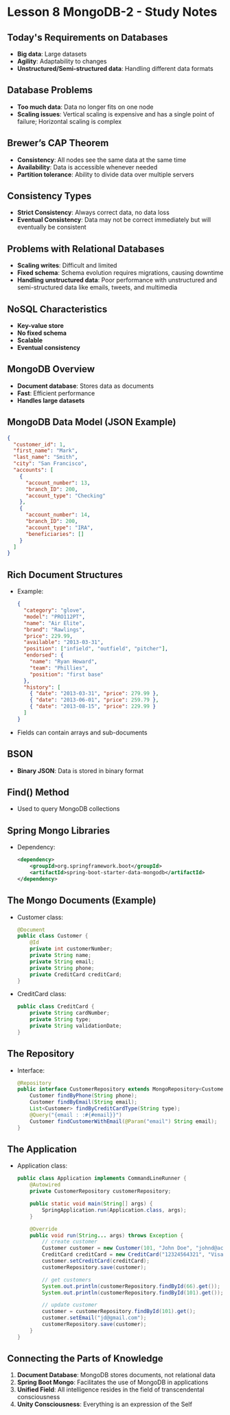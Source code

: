 # Lesson 8 MongoDB-2 - Study Notes

## Today's Requirements on Databases

- **Big data**: Large datasets
- **Agility**: Adaptability to changes
- **Unstructured/Semi-structured data**: Handling different data formats

## Database Problems

- **Too much data**: Data no longer fits on one node
- **Scaling issues**: Vertical scaling is expensive and has a single point of failure; Horizontal scaling is complex

## Brewer’s CAP Theorem

- **Consistency**: All nodes see the same data at the same time
- **Availability**: Data is accessible whenever needed
- **Partition tolerance**: Ability to divide data over multiple servers

## Consistency Types

- **Strict Consistency**: Always correct data, no data loss
- **Eventual Consistency**: Data may not be correct immediately but will eventually be consistent

## Problems with Relational Databases

- **Scaling writes**: Difficult and limited
- **Fixed schema**: Schema evolution requires migrations, causing downtime
- **Handling unstructured data**: Poor performance with unstructured and semi-structured data like emails, tweets, and multimedia

## NoSQL Characteristics

- **Key-value store**
- **No fixed schema**
- **Scalable**
- **Eventual consistency**

## MongoDB Overview

- **Document database**: Stores data as documents
- **Fast**: Efficient performance
- **Handles large datasets**

## MongoDB Data Model (JSON Example)

```json
{
  "customer_id": 1,
  "first_name": "Mark",
  "last_name": "Smith",
  "city": "San Francisco",
  "accounts": [
    {
      "account_number": 13,
      "branch_ID": 200,
      "account_type": "Checking"
    },
    {
      "account_number": 14,
      "branch_ID": 200,
      "account_type": "IRA",
      "beneficiaries": []
    }
  ]
}
```

## Rich Document Structures

- Example:
  ```json
  {
    "category": "glove",
    "model": "PRO112PT",
    "name": "Air Elite",
    "brand": "Rawlings",
    "price": 229.99,
    "available": "2013-03-31",
    "position": ["infield", "outfield", "pitcher"],
    "endorsed": {
      "name": "Ryan Howard",
      "team": "Phillies",
      "position": "first base"
    },
    "history": [
      { "date": "2013-03-31", "price": 279.99 },
      { "date": "2013-06-01", "price": 259.79 },
      { "date": "2013-08-15", "price": 229.99 }
    ]
  }
  ```
- Fields can contain arrays and sub-documents

## BSON

- **Binary JSON**: Data is stored in binary format

## Find() Method

- Used to query MongoDB collections

## Spring Mongo Libraries

- Dependency:
  ```xml
  <dependency>
      <groupId>org.springframework.boot</groupId>
      <artifactId>spring-boot-starter-data-mongodb</artifactId>
  </dependency>
  ```

## The Mongo Documents (Example)

- Customer class:
  ```java
  @Document
  public class Customer {
      @Id
      private int customerNumber;
      private String name;
      private String email;
      private String phone;
      private CreditCard creditCard;
  }
  ```
- CreditCard class:
  ```java
  public class CreditCard {
      private String cardNumber;
      private String type;
      private String validationDate;
  }
  ```

## The Repository

- Interface:
  ```java
  @Repository
  public interface CustomerRepository extends MongoRepository<Customer, Integer> {
      Customer findByPhone(String phone);
      Customer findByEmail(String email);
      List<Customer> findByCreditCardType(String type);
      @Query("{email : :#{#email}}")
      Customer findCustomerWithEmail(@Param("email") String email);
  }
  ```

## The Application

- Application class:

  ```java
  public class Application implements CommandLineRunner {
      @Autowired
      private CustomerRepository customerRepository;

      public static void main(String[] args) {
          SpringApplication.run(Application.class, args);
      }

      @Override
      public void run(String... args) throws Exception {
          // create customer
          Customer customer = new Customer(101, "John Doe", "johnd@acme.com", "0622341678");
          CreditCard creditCard = new CreditCard("12324564321", "Visa", "11/23");
          customer.setCreditCard(creditCard);
          customerRepository.save(customer);

          // get customers
          System.out.println(customerRepository.findById(66).get());
          System.out.println(customerRepository.findById(101).get());

          // update customer
          customer = customerRepository.findById(101).get();
          customer.setEmail("jd@gmail.com");
          customerRepository.save(customer);
      }
  }
  ```

## Connecting the Parts of Knowledge

1. **Document Database**: MongoDB stores documents, not relational data
2. **Spring Boot Mongo**: Facilitates the use of MongoDB in applications
3. **Unified Field**: All intelligence resides in the field of transcendental consciousness
4. **Unity Consciousness**: Everything is an expression of the Self

